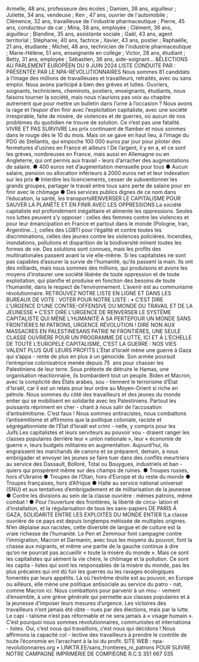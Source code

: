 Armelle, 48 ans, professeure des écoles ; Damien, 38 ans, aiguilleur ; Juliette, 34 ans, 
vendeuse ; Ken , 47 ans, ouvrier de l'automobile ; Clémence, 32 ans, travailleuse de l'industrie 
pharmaceutique ; Pierre, 45 ans, conducteur de car ; Mina, 38 ans, employée ; Clément, 36 ans, 
aiguilleur ; Blandine, 35 ans, assistante sociale ; Gaël, 43 ans, agent territorial ; Stéphanie, 40 
ans, factrice ; Xavier, 43 ans, postier ; Raphaëlle, 21 ans, étudiante ; Michel, 48 ans, technicien 
de l'industrie pharmaceutique ; Marie-Hélène, 51 ans, enseignante en collège ; Victor, 28 ans, 
étudiant ; Betty, 31 ans, employée ; Sébastien, 36 ans, aide-soignant...
&ÉLECTIONS AU PARLEMENT EUROPÉEN DU 9 JUIN 2024
LISTE CONDUITE PAR :
PRÉSENTÉE PAR LE NPA-RÉVOLUTIONNAIRES
Nous sommes 81 candidats à l’image des millions de travailleuses et travailleurs, retraités, 
avec ou sans emploi. Nous avons participé à bien des grèves et luttes. Ouvriers, soignants, 
techniciens, cheminots, postiers, enseignants, étudiants, nous faisons tourner la société, mais 
nous n’aurions pas voix au chapitre autrement que pour mettre un bulletin dans l’urne à l’occasion ? 
Nous avons la rage et l’espoir d’en finir avec l’exploitation capitaliste, avec une société irrespirable, 
faite de misère, de violences et de guerres, où aucun de nos problèmes du quotidien ne trouve de 
solution. Ce n’est pas une fatalité.
VIVRE ET PAS SURVIVRE
Les prix continuent de flamber et nous sommes dans 
le rouge dès le 10 du mois. Mais on se gave en haut 
lieu, à l’image du PDG de Stellantis, qui empoche 
100 000 euros par jour pour piloter des fermetures 
d’usines en France et ailleurs ! De l’argent, il y en a, et 
ce sont les grèves, nombreuses en France, mais aussi en 
Allemagne ou en Angleterre, qui ont permis aux travail -
leurs d’arracher des augmentations de salaire.
 ● 400 euros net d’augmentation mensuelle pour tous
 ● Aucun salaire, pension ou allocation inférieurs à 
2000 euros net et leur indexation sur les prix
 ● Interdire les licenciements, cesser de subventionner 
les grands groupes, partager le travail entre tous 
sans perte de salaire pour en finir avec le chômage
 ● Des services publics dignes de ce nom dans 
l’éducation, la santé, les transportsRENVERSER LE CAPITALISME 
POUR SAUVER LA PLANÈTE 
ET EN FINIR AVEC LES 
OPPRESSIONS
La société capitaliste est profondément inégalitaire et 
alimente les oppressions. Seules nos luttes peuvent 
s’y opposer : celles des femmes contre les violences 
et pour leur émancipation en France et partout dans le 
monde (Pologne, Iran, Argentine…), celles des LGBTI 
pour l’égalité et contre toutes les discriminations, celles 
des jeunes contre les violences policières. Incendies, 
inondations, pollutions et disparition de la biodiversité 
minent toutes les formes de vie. Des solutions sont 
connues, mais les profits des multinationales passent avant 
la vie elle-même. Si les capitalistes ne sont pas capables 
d’assurer la survie de l’humanité, qu’ils passent la main. 
Ils ont des milliards, mais nous sommes des millions, qui 
produisons et avons les moyens d’instaurer une société 
libérée de toute oppression et de toute exploitation, qui 
planifie et produise en fonction des besoins de toute 
l’humanité, dans le respect de l’environnement. L’avenir 
est au communisme révolutionnaire.
RETROUVEZ NOTRE LISTE EN LIGNE ET DANS LES BUREAUX DE VOTE :
VOTER POUR NOTRE LISTE :
• C’EST DIRE L’URGENCE D’UNE CONTRE-OFFENSIVE 
DU MONDE DU TRAVAIL ET DE LA JEUNESSE
• C’EST DIRE L’URGENCE DE RENVERSER LE SYSTÈME 
CAPITALISTE QUI MÈNE L’HUMANITÉ À SA PERTEPOUR UN MONDE SANS FRONTIÈRES NI PATRONS, URGENCE RÉVOLUTION !
DIRE NON AUX MASSACRES EN 
PALESTINESANS PATRIE NI FRONTIÈRES, 
UNE SEULE CLASSE OUVRIÈRE
POUR UN PROGRAMME DE 
LUTTE, ICI ET À L’ÉCHELLE 
DE TOUTE L’EUROPELE CAPITALISME, C’EST LA 
GUERRE : NOS VIES VALENT 
PLUS QUE LEURS PROFITS
L’État d’Israël mène une guerre à Gaza qui s’appa -
rente de plus en plus à un génocide. Son armée 
poursuit l’entreprise colonisatrice menée depuis 
75  ans pour chasser les Palestiniens de leur terre. 
Sous prétexte de détruire le Hamas, une organisation 
réactionnaire, ils bombardent tout un peuple. Biden 
et Macron, avec la complicité des États arabes, sou -
tiennent le terrorisme d’État d’Israël, car il est un relais 
pour leur ordre au Moyen-Orient si riche en pétrole. 
Nous sommes du côté des travailleurs et des jeunes du 
monde entier qui se mobilisent en solidarité avec les 
Palestiniens. Partout les puissants répriment en cher -
chant à nous salir de l’accusation d’antisémitisme. C’est 
faux ! Nous sommes antiracistes, nous combattons 
l’antisémitisme et affirmons que la politique coloniale, 
raciste et ségrégationniste de l’État d’Israël est crimi -
nelle, y compris pour les Juifs.Les capitalistes et leurs serviteurs au pouvoir vou -
draient ranger les classes populaires derrière leur 
« union nationale », leur « économie de guerre », 
leurs budgets militaires en augmentation. Aujourd’hui, 
ils engraissent les marchands de canons et se préparent, 
demain, à nous embrigader et envoyer les jeunes se 
faire tuer dans des conflits meurtriers au service des 
Dassault, Bolloré, Total ou Bouygues, industriels et ban -
quiers qui prospèrent même sur des champs de ruines.
 ● Troupes russes, hors d’Ukraine
 ● Troupes de l’Otan, hors d’Europe et du reste du monde
 ● Troupes françaises, hors d’Afrique
 ● Halte au service national universel (SNU) et aux 
tentatives d’embrigadement et de militarisation 
de la jeunesse ● Contre les divisions au sein de la classe ouvrière : 
mêmes patrons, même combat !
 ● Pour l’ouverture des frontières, la liberté de circu-
lation et d’installation, et la régularisation de tous 
les sans-papiers 
DE PARIS À GAZA, SOLIDARITÉ ENTRE LES 
EXPLOITÉS DU MONDE ENTIER !La classe ouvrière de ce pays est depuis longtemps 
métissée de multiples origines. N’en déplaise aux 
racistes, cette diversité de langue et de culture est 
la vraie richesse de l’humanité. Le Pen et Zemmour font 
campagne contre l’immigration, Macron et Darmanin, 
avec tous les moyens du pouvoir, font la chasse aux 
migrants, et même une partie de la gauche continue à 
dire qu’on ne pourrait pas accueillir « toute la misère du 
monde ». Mais ce sont les capitalistes qui sèment la vie 
chère, le chômage et la pollution. Ce sont les capita -
listes qui sont les responsables de la misère du monde, 
pas les plus précaires qui ont dû fuir les guerres ou les 
ravages écologiques fomentés par leurs appétits. Là où 
l’extrême droite est au pouvoir, en Europe ou ailleurs, 
elle mène une politique antisociale au service du patro -
nat, comme Macron ici.
Nous combattons pour parvenir à un mou -
vement d’ensemble, à une grève générale 
qui permette aux classes populaires et à la 
jeunesse d’imposer leurs mesures d’urgence. Les 
victoires des travailleurs n’ont jamais été obte -
nues par des élections, mais par la lutte. Le capi -
talisme n’est pas réformable et ne sera jamais à 
« visage humain ». C’est pourquoi nous sommes 
révolutionnaires, communistes et internationa -
listes. Oui, c’est nous qui travaillons, c’est nous 
qui décidons ! Nous affirmons la capacité col -
lective des travailleurs à prendre le contrôle de 
toute l’économie en l’arrachant à la loi du profit.
SITE WEB : npa-revolutionnaires.org • LINKTR.EE/sans_frontieres_ni_patrons 
POUR SUIVRE NOTRE 
CAMPAGNE
IMPRIMERIE DE COMPIÈGNE R.C.S 351 667 035
